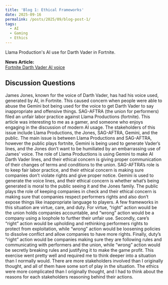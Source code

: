 ```yaml
---
title: 'Blog 1: Ethical Frameworks'
date: 2025-09-16
permalink: /posts/2025/09/blog-post-1/
tags:
  - AI
  - Gaming
  - Ethics
---
```


Llama Production's AI use for Darth Vader in Fortnite.

**News Article:**  
[Fortnite Darth Vader AI voice](https://www.nytimes.com/2025/05/20/arts/fortnite-darth-vader-ai-voice.html)

Discussion Questions
---
James Jones, known for the voice of Darth Vader, has had his voice used, generated by AI, in Fortnite. This caused concern when people were able to abuse the Gemini bot being used for the voice to get Darth Vader to say inappropriate and offensive things. SAG-AFTRA (the union for performers) filed an unfair labor practice against Llama Productions (fortnite). This article was interesting to me as a gamer, and someone who enjoys engaging in the discussion of modern AI usage. The stakeholders of this issue include Llama Productions, the Jones, SAG-AFTRA, Gemini, and the public. The main issue is between Llama Productions and SAG-AFTRA, however the public plays fortnite, Gemini is being used to generate Vader’s lines, and the Jones don’t want to be humiliated by an embarrassing use of James' voice. 
The role of Llama Productions is using Gemini to make AI Darth Vader lines, and their ethical concern is giving proper communication of their changes of terms and conditions to the union. SAG-AFTRA’s role is to keep fair labor practice, and their ethical concern is making sure companies don’t violate rights and give proper notice. Gemini is used to generate the voice lines, and their ethical concern is whether what’s being generated is moral to the public seeing it and the Jones family. The public plays the role of keeping companies in check and their ethical concern is making sure that companies respect performers rights and also don’t expose things like inappropriate language to players.
A few frameworks in this situation are virtue, care, and duty. For virtue, “right” action would be the union holds companies accountable, and “wrong” action would be a company using a loophole to further their unfair use. Secondly, care’s “right” action would be upholding and rethinking performers rights to protect from exploitation, while “wrong” action would be loosening policies to dissolve conflict and allow companies to have more rights. Finally, duty’s “right” action would be companies making sure they are following rules and communicating with performers and the union, while “wrong” action would be secretly breaking rules and justifying it to make the game profit.
This exercise went pretty well and required me to think deeper into a situation than I normally would. There are more stakeholders involved than I originally thought, and all of them have some sort of play in the situation. The ethics were more complicated than I originally thought, and I had to think about the reasons for each stakeholders reasoning behind their actions.
